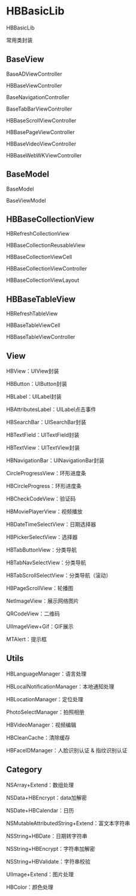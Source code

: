 # HBBasicLib

HBBasicLib

常用类封装

## BaseView

BaseADViewController

HBBaseViewController

BaseNavigationController

BaseTabBarViewController

HBBaseScrollViewController

HBBasePageViewController

HBBaseVideoViewController

HBBaseWebWKViewController

## BaseModel

BaseModel

BaseViewModel

## HBBaseCollectionView

HBRefreshCollectionView

HBBaseCollectionReusableView

HBBaseCollectionViewCell

HBBaseCollectionViewController

HBBaseCollectionViewLayout

## HBBaseTableView

HBRefreshTableView

HBBaseTableViewCell

HBBaseTableViewController

## View

HBView：UIView封装

HBButton：UIButton封装

HBLabel：UILabel封装

HBAttributesLabel：UILabel点击事件

HBSearchBar：UISearchBar封装

HBTextField：UITextField封装

HBTextView：UITextView封装

HBNavigationBar：UINavigationBar封装

CircleProgressView：环形进度条

HBCircleProgress：环形进度条

HBCheckCodeView：验证码

HBMoviePlayerView：视频播放

HBDateTimeSelectView：日期选择器

HBPickerSelectView：选择器

HBTabButtonView：分类导航

HBTabNavSelectView：分类导航

HBTabScrollSelectView：分类导航（滚动）

HBPageScrollView：轮播图

NetImageView：展示网络图片

QRCodeView：二维码

UIImageView+Gif：GIF展示

MTAlert：提示框

## Utils

HBLanguageManager：语言处理

HBLocalNotificationManager：本地通知处理

HBLocationManager：定位处理

PhotoSelectManager：拍照相册

HBVideoManager：视频编辑

HBCleanCache：清除缓存

HBFaceIDManager：人脸识别认证 & 指纹识别认证

## Category

NSArray+Extend：数组处理

NSData+HBEncrypt：data加解密

NSDate+HBCalendar：日历

NSMutableAttributedString+Extend：富文本字符串

NSString+HBDate：日期转字符串

NSString+HBEncrypt：字符串加解密

NSString+HBValidate：字符串校验

UIImage+Extend：图片处理

HBColor：颜色处理
